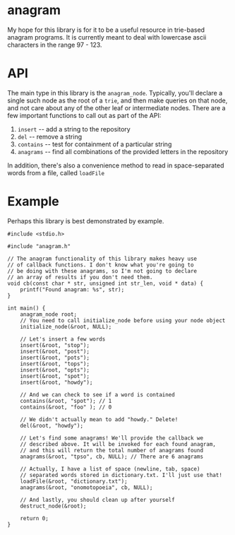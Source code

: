 anagram
=======

My hope for this library is for it to be a useful resource in trie-based 
anagram programs. It is currently meant to deal with lowercase ascii
characters in the range 97 - 123.

API
===

The main type in this library is the `anagram_node`. Typically, you'll 
declare a single such node as the root of a `trie`, and then make queries
on that node, and not care about any of the other leaf or intermediate
nodes. There are a few important functions to call out as part of the API:

1. `insert` -- add a string to the repository
1. `del` -- remove a string
1. `contains` -- test for containment of a particular string
1. `anagrams` -- find all combinations of the provided letters in the repository

In addition, there's also a convenience method to read in space-separated
words from a file, called `loadFile`

Example
=======

Perhaps this library is best demonstrated by example.

	#include <stdio.h>
	
	#include "anagram.h"
	
	// The anagram functionality of this library makes heavy use
	// of callback functions. I don't know what you're going to
	// be doing with these anagrams, so I'm not going to declare
	// an array of results if you don't need them.
	void cb(const char * str, unsigned int str_len, void * data) {
		printf("Found anagram: %s", str);
	}
	
	int main() {
		anagram_node root;
		// You need to call initialize_node before using your node object
		initialize_node(&root, NULL);
	
		// Let's insert a few words
		insert(&root, "stop");
		insert(&root, "post");
		insert(&root, "pots");
		insert(&root, "tops");
		insert(&root, "opts");
		insert(&root, "spot");
		insert(&root, "howdy");
	
		// And we can check to see if a word is contained
		contains(&root, "spot"); // 1
		contains(&root, "foo" ); // 0
	
		// We didn't actually mean to add "howdy." Delete!
		del(&root, "howdy");
		
		// Let's find some anagrams! We'll provide the callback we 
		// described above. It will be invoked for each found anagram,
		// and this will return the total number of anagrams found
		anagrams(&root, "tpso", cb, NULL); // There are 6 anagrams
		
		// Actually, I have a list of space (newline, tab, space)
		// separated words stored in dictionary.txt. I'll just use that!
		loadFile(&root, "dictionary.txt");
		anagrams(&root, "onomotopoeia", cb, NULL);
	
		// And lastly, you should clean up after yourself
		destruct_node(&root);
		
		return 0;
	}
